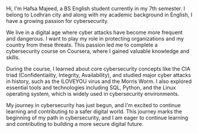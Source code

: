 Hi, I'm Hafsa Majeed, a BS English student currently in my 7th semester. I belong to Lodhran city and along with my academic background in English, I have a growing passion for cybersecurity.

We live in a digital age where cyber attacks have become more frequent and dangerous. I want to play my role in protecting organizations and my country from these threats. This passion led me to complete a cybersecurity course on Coursera, where I gained valuable knowledge and skills.

During the course, I learned about core cybersecurity concepts like the CIA triad (Confidentiality, Integrity, Availability), and studied major cyber attacks in history, such as the ILOVEYOU virus and the Morris Worm. I also explored essential tools and technologies including SQL, Python, and the Linux operating system, which is widely used in cybersecurity environments.

My journey in cybersecurity has just begun, and I'm excited to continue learning and contributing to a safer digital world.
This journey marks the beginning of my path in cybersecurity, and I am eager to continue learning and contributing to building a more secure digital future.
